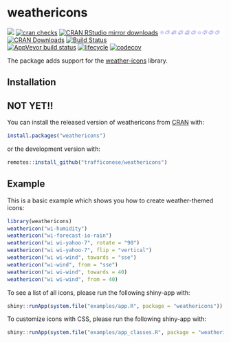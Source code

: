 # weathericons

<p align="center">
  <img src="https://raw.githubusercontent.com/trafficonese/weathericons/master/inst/img/icons.PNG" align="right" width="150"/>
</p>


<!-- badges: start -->
[![](https://www.r-pkg.org/badges/version/weathericons)](https://www.r-pkg.org/pkg/weathericons)
[![cran checks](https://cranchecks.info/badges/worst/weathericons)](https://cran.r-project.org/web/checks/check_results_weathericons.html)
[![CRAN RStudio mirror downloads](https://cranlogs.r-pkg.org/badges/weathericons?color=brightgreen)](https://www.r-pkg.org/pkg/weathericons)
[![CRAN Downloads](http://cranlogs.r-pkg.org/badges/grand-total/weathericons)](https://www.rpackages.io/package/weathericons)
[![Build Status](https://travis-ci.org/trafficonese/weathericons.svg?branch=master)](https://travis-ci.org/trafficonese/weathericons)
[![AppVeyor build status](https://ci.appveyor.com/api/projects/status/github/trafficonese/weathericons?branch=master&svg=true)](https://ci.appveyor.com/project/trafficonese/weathericons)
[![lifecycle](https://img.shields.io/badge/lifecycle-stable-brightgreen.svg)](https://www.tidyverse.org/lifecycle/#stable)
[![codecov](https://codecov.io/gh/trafficonese/weathericons/branch/master/graph/badge.svg)](https://codecov.io/gh/trafficonese/weathericons)
<!-- badges: end -->

The package adds support for the [weather-icons](https://erikflowers.github.io/weather-icons/) library.

## Installation

## NOT YET!!
You can install the released version of weathericons from [CRAN](https://CRAN.R-project.org) with:

``` r
install.packages("weathericons")
```

or the development version with:

``` r
remotes::install_github("trafficonese/weathericons")
```


## Example

This is a basic example which shows you how to create weather-themed icons:

``` r
library(weathericons)
weathericon("wi-humidity")
weathericon("wi-forecast-io-rain")
weathericon("wi wi-yahoo-7", rotate = "90")
weathericon("wi wi-yahoo-7", flip = "vertical")
weathericon("wi wi-wind", towards = "sse")
weathericon("wi-wind", from = "sse")
weathericon("wi wi-wind", towards = 40)
weathericon("wi wi-wind", from = 40)
```

To see a list of all icons, please run the following shiny-app with:

``` r
shiny::runApp(system.file("examples/app.R", package = "weathericons"))
```

To customize icons with CSS, please run the following shiny-app with:

``` r
shiny::runApp(system.file("examples/app_classes.R", package = "weathericons"))
```

